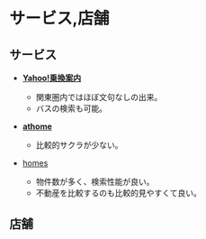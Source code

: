 サービス,店舗
====

サービス
----

- [**Yahoo!乗換案内**](https://itunes.apple.com/jp/app/yahoo!-cheng-huan-an-nei/id291676451)
  - 関東圏内ではほぼ文句なしの出来。
  - バスの検索も可能。

- [**athome**](http://www.athome.co.jp)
  - 比較的サクラが少ない。

- [homes](http://www.homes.co.jp/chintai/)
  - 物件数が多く、検索性能が良い。
  - 不動産を比較するのも比較的見やすくて良い。

店舗
----
